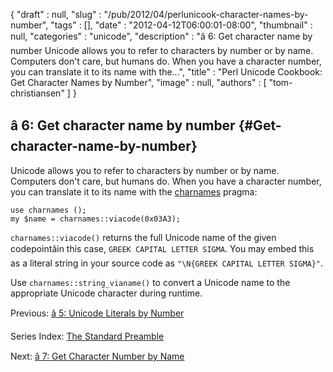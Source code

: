 {
   "draft" : null,
   "slug" : "/pub/2012/04/perlunicook-character-names-by-number",
   "tags" : [],
   "date" : "2012-04-12T06:00:01-08:00",
   "thumbnail" : null,
   "categories" : "unicode",
   "description" : "â 6: Get character name by number Unicode allows you to refer to characters by number or by name. Computers don't care, but humans do. When you have a character number, you can translate it to its name with the...",
   "title" : "Perl Unicode Cookbook: Get Character Names by Number",
   "image" : null,
   "authors" : [
      "tom-christiansen"
   ]
}





â 6: Get character name by number {#Get-character-name-by-number}
---------------------------------

Unicode allows you to refer to characters by number or by name.
Computers don't care, but humans do. When you have a character number,
you can translate it to its name with the
[charnames](http://perldoc.perl.org/charnames.html) pragma:

    use charnames ();
    my $name = charnames::viacode(0x03A3);

`charnames::viacode()` returns the full Unicode name of the given
codepointâin this case, `GREEK CAPITAL LETTER SIGMA`. You may embed this
as a literal string in your source code as
`"\N{GREEK CAPITAL LETTER SIGMA}"`.

Use `charnames::string_vianame()` to convert a Unicode name to the
appropriate Unicode character during runtime.

Previous: [â 5: Unicode Literals by
Number](/media/_pub_2012_04_perlunicook-character-names-by-number/perlunicook-unicode-literals-by-number.html)

Series Index: [The Standard
Preamble](/media/_pub_2012_04_perlunicook-character-names-by-number/perlunicook-standard-preamble.html)

Next: [â 7: Get Character Number by
Name](/media/_pub_2012_04_perlunicook-character-names-by-number/perlunicook-character-numbers-by-name.html)


